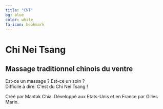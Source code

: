 ```yaml
---
title: "CNT"
bg: blue
color: white
fa-icon: bookmark
---
```


# Chi Nei Tsang
## Massage traditionnel chinois du ventre

Est-ce un massage ? Est-ce un soin ?  
Difficile à dire. C'est du Chi Nei Tsang !

Créé par Mantak Chia. Développé aux Etats-Unis et en France par Gilles Marin.
